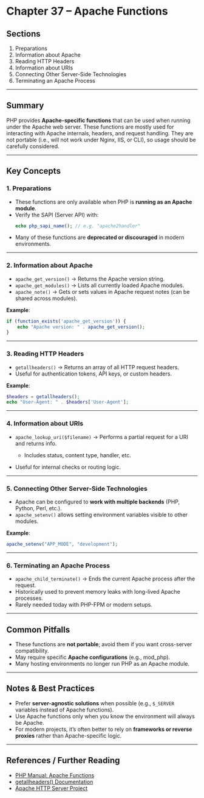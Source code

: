 # Chapter 37 – Apache Functions

## Sections
1. Preparations  
2. Information about Apache  
3. Reading HTTP Headers  
4. Information about URIs  
5. Connecting Other Server-Side Technologies  
6. Terminating an Apache Process  

---

## Summary
PHP provides **Apache-specific functions** that can be used when running under the Apache web server. These functions are mostly used for interacting with Apache internals, headers, and request handling. They are not portable (i.e., will not work under Nginx, IIS, or CLI), so usage should be carefully considered.

---

## Key Concepts

### 1. Preparations
- These functions are only available when PHP is **running as an Apache module**.  
- Verify the SAPI (Server API) with:
  ```php
  echo php_sapi_name(); // e.g. "apache2handler"
  ```

* Many of these functions are **deprecated or discouraged** in modern environments.

---

### 2. Information about Apache

* `apache_get_version()` → Returns the Apache version string.
* `apache_get_modules()` → Lists all currently loaded Apache modules.
* `apache_note()` → Gets or sets values in Apache request notes (can be shared across modules).

**Example**:

```php
if (function_exists('apache_get_version')) {
    echo "Apache version: " . apache_get_version();
}
```

---

### 3. Reading HTTP Headers

* `getallheaders()` → Returns an array of all HTTP request headers.
* Useful for authentication tokens, API keys, or custom headers.

**Example**:

```php
$headers = getallheaders();
echo "User-Agent: " . $headers['User-Agent'];
```

---

### 4. Information about URIs

* `apache_lookup_uri($filename)` → Performs a partial request for a URI and returns info.

  * Includes status, content type, handler, etc.
* Useful for internal checks or routing logic.

---

### 5. Connecting Other Server-Side Technologies

* Apache can be configured to **work with multiple backends** (PHP, Python, Perl, etc.).
* `apache_setenv()` allows setting environment variables visible to other modules.

**Example**:

```php
apache_setenv("APP_MODE", "development");
```

---

### 6. Terminating an Apache Process

* `apache_child_terminate()` → Ends the current Apache process after the request.
* Historically used to prevent memory leaks with long-lived Apache processes.
* Rarely needed today with PHP-FPM or modern setups.

---

## Common Pitfalls

* These functions are **not portable**; avoid them if you want cross-server compatibility.
* May require specific **Apache configurations** (e.g., mod\_php).
* Many hosting environments no longer run PHP as an Apache module.

---

## Notes & Best Practices

* Prefer **server-agnostic solutions** when possible (e.g., `$_SERVER` variables instead of Apache functions).
* Use Apache functions only when you know the environment will always be Apache.
* For modern projects, it’s often better to rely on **frameworks or reverse proxies** rather than Apache-specific logic.

---

## References / Further Reading

* [PHP Manual: Apache Functions](https://www.php.net/manual/en/ref.apache.php)
* [getallheaders() Documentation](https://www.php.net/manual/en/function.getallheaders.php)
* [Apache HTTP Server Project](https://httpd.apache.org/)